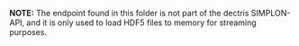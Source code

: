**NOTE:** The endpoint found in this folder is not part of the dectris SIMPLON-API, and it is only
used to load HDF5 files to memory for streaming purposes.
